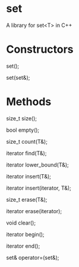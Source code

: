 # set
A library for set\<T\> in C++

# Constructors
set();

set(set&);

# Methods
size_t size();

bool empty();

size_t count(T&);

iterator find(T&);

iterator lower_bound(T&);

iterator insert(T&);

iterator insert(iterator, T&);

size_t erase(T&);

iterator erase(iterator);

void clear();

iterator begin();

iterator end();

set& operator=(set&);
